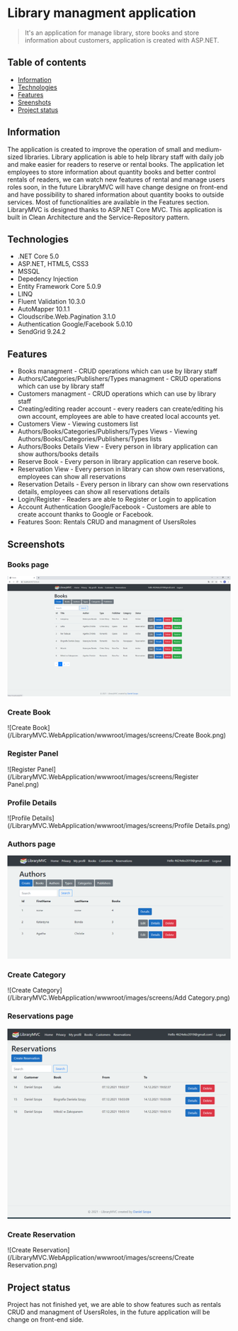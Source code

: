 # Library managment application
> It's an application for manage library, store books and store information about customers, application is created with ASP.NET.

## Table of contents
* [Information](#information)
* [Technologies](#technologies)
* [Features](#features)
* [Sreenshots](#screenshots)
* [Project status](#project-status)


## Information
The application is created to improve the operation of small and medium-sized libraries. Library application is able to help library staff with daily job and make easier for readers to reserve or rental books.
The application let employees to store information about quantity books and better control rentals of readers, we can watch new features of rental and manage users roles soon, in the future LibraryMVC will have change designe on front-end and have possibility to shared information about quantity books to outside services.
Most of functionalities are available in the Features section. 
LibraryMVC is designed thanks to ASP.NET Core MVC.
This application is built in Clean Architecture and the Service-Repository pattern.

## Technologies
* .NET Core 5.0
* ASP.NET, HTML5, CSS3
* MSSQL
* Depedency Injection
* Entity Framework Core 5.0.9
* LINQ
* Fluent Validation 10.3.0
* AutoMapper 10.1.1
* Cloudscribe.Web.Pagination 3.1.0
* Authentication Google/Facebook 5.0.10
* SendGrid 9.24.2


## Features
* Books managment - CRUD operations which can use by library staff
* Authors/Categories/Publishers/Types managment - CRUD operations which can use by library staff
* Customers managment - CRUD operations which can use by library staff
* Creating/editing reader account - every readers can create/editing his own account, employees are able to have created local accounts yet. 
* Customers View - Viewing customers list
* Authors/Books/Categories/Publishers/Types Views - Viewing Authors/Books/Categories/Publishers/Types lists
* Authors/Books Details View - Every person in library application can show authors/books details
* Reserve Book - Every person in library application can reserve book.
* Reservation View - Every person in library can show own reservations, employees can show all reservations
* Reservation Details - Every person in library can show own reservations details, employees can show all reservations details
* Login/Register - Readers are able to Register or Login to application
* Account Authentication Google/Facebook - Customers are able to create account thanks to Google or Facebook.
* Features Soon: Rentals CRUD and managment of UsersRoles

## Screenshots
### Books page
![Books page](/LibraryMVC.WebApplication/wwwroot/images/screens/Books.png)
### Create Book
![Create Book](/LibraryMVC.WebApplication/wwwroot/images/screens/Create Book.png)
### Register Panel
![Register Panel](/LibraryMVC.WebApplication/wwwroot/images/screens/Register Panel.png)
### Profile Details
![Profile Details](/LibraryMVC.WebApplication/wwwroot/images/screens/Profile Details.png)
### Authors page
![Authors page](/LibraryMVC.WebApplication/wwwroot/images/screens/Authors.png)
### Create Category
![Create Category](/LibraryMVC.WebApplication/wwwroot/images/screens/Add Category.png)
### Reservations page
![Reservations page](/LibraryMVC.WebApplication/wwwroot/images/screens/Reservations.png)
### Create Reservation
![Create Reservation](/LibraryMVC.WebApplication/wwwroot/images/screens/Create Reservation.png)


## Project status
Project has not finished yet, we are able to show features such as rentals CRUD and managment of UsersRoles, 
in the future application will be change on front-end side.

